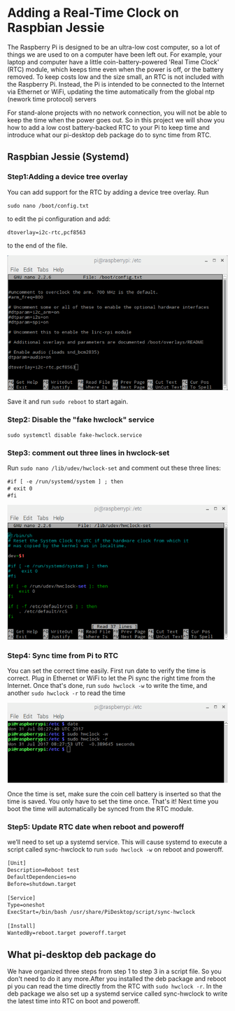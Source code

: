 # Adding a Real-Time Clock on Raspbian Jessie

The Raspberry Pi is designed to be an ultra-low cost computer, so a lot of things we are used to on a computer have been left out. For example, your laptop and computer have a little coin-battery-powered 'Real Time Clock'  (RTC) module, which keeps time even when the power is off, or the battery removed. To keep costs low and the size small, an RTC is not included with the Raspberry Pi. Instead, the Pi is intended to be connected to the Internet via Ethernet or WiFi, updating the time automatically from the global ntp (nework time protocol) servers

For stand-alone projects with no network connection, you will not be able to keep the time when the power goes out. So in this project we will show you how to add a low cost battery-backed RTC to your Pi to keep time and introduce what our pi-desktop deb package do to sync time from RTC.

## Raspbian Jessie (Systemd)

### Step1:Adding a device tree overlay
You can add support for the RTC by adding a device tree overlay. Run

	sudo nano /boot/config.txt

to edit the pi configuration and add:

	dtoverlay=i2c-rtc,pcf8563

to the end of the file.

![config](./_image/config.png)

Save it and run `sudo reboot` to start again.

### Step2: Disable the "fake hwclock" service

	sudo systemctl disable fake-hwclock.service

### Step3: comment out three lines in hwclock-set
	
Run `sudo nano /lib/udev/hwclock-set` and comment out these three lines:

	#if [ -e /run/systemd/system ] ; then
	# exit 0
	#fi
![hwclock-set](./_image/hwclock-set.png)

### Step4: Sync time from Pi to RTC

You can set the correct time easily. First run date to verify the time is correct. Plug in Ethernet or WiFi to let the Pi sync the right time from the Internet. Once that's done, run `sudo hwclock -w` to write the time, and another `sudo hwclock -r` to read the time

![hwclock](./_image/hwclock.png)

Once the time is set, make sure the coin cell battery is inserted so that the time is saved. You only have to set the time once.
That's it! Next time you boot the time will automatically be synced from the RTC module.

### Step5: Update RTC date when reboot and poweroff

we’ll need to set up a systemd service. This will cause systemd to execute a script called sync-hwclock to run `sudo hwclock -w` on reboot and poweroff.

	[Unit]
	Description=Reboot test
	DefaultDependencies=no
	Before=shutdown.target

	[Service]
	Type=oneshot
	ExecStart=/bin/bash /usr/share/PiDesktop/script/sync-hwclock

	[Install]
	WantedBy=reboot.target poweroff.target	


## What pi-desktop deb package do

We have organized three steps from step 1 to step 3 in a script file. So you don't need to do it any more.After you installed the deb package and reboot pi you can read the time directly from the RTC with `sudo hwclock -r`. In the deb package we also set up a systemd service called sync-hwclock to write the latest time into RTC on boot and poweroff.